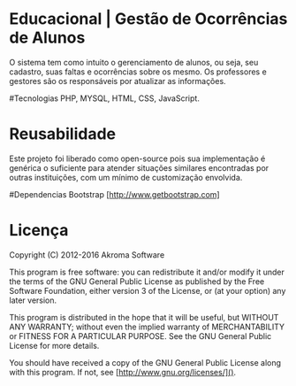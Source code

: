 # Educacional | Gestão de Ocorrências de Alunos
O sistema tem como intuito o gerenciamento de alunos, ou seja, seu cadastro, suas faltas e ocorrências sobre os mesmo. Os professores e gestores são os responsáveis por atualizar as informações.

#Tecnologias
PHP, MYSQL, HTML, CSS, JavaScript.

# Reusabilidade

Este projeto foi liberado como open-source pois sua implementação é genérica o suficiente para atender situações similares encontradas por outras instituições, com um mínimo de customização envolvida.

#Dependencias
Bootstrap [http://www.getbootstrap.com]
 
# Licença
Copyright (C) 2012-2016  Akroma Software

This program is free software: you can redistribute it and/or modify
it under the terms of the GNU General Public License as published by
the Free Software Foundation, either version 3 of the License, or
(at your option) any later version.

This program is distributed in the hope that it will be useful,
but WITHOUT ANY WARRANTY; without even the implied warranty of
MERCHANTABILITY or FITNESS FOR A PARTICULAR PURPOSE.  See the
GNU General Public License for more details.

You should have received a copy of the GNU General Public License
along with this program.  If not, see [http://www.gnu.org/licenses/]().
